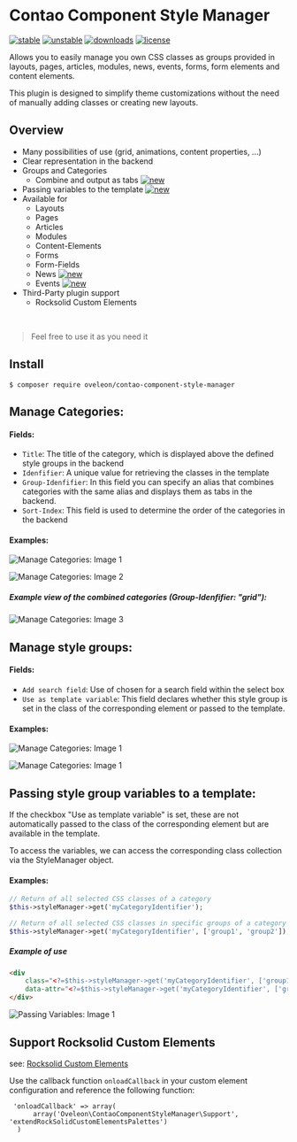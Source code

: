 # Contao Component Style Manager
[![stable](https://img.shields.io/badge/stable-master-%23D6AF23?style=flat-square)](https://github.com/oveleon/contao-component-style-manager/tree/master)
[![unstable](https://img.shields.io/badge/unstable-develop-F38041?style=flat-square)](https://github.com/oveleon/contao-component-style-manager/tree/develop)
[![downloads](https://img.shields.io/packagist/dt/oveleon/contao-component-style-manager?color=%230A7BBC&style=flat-square)](https://packagist.org/packages/oveleon/contao-component-style-manager)
[![license](https://img.shields.io/github/license/oveleon/contao-component-style-manager?style=flat-square)](https://github.com/oveleon/contao-component-style-manager/blob/master/LICENSE)

Allows you to easily manage you own CSS classes as groups provided in layouts, pages, articles, modules, news, events, forms, form elements and content elements.

This plugin is designed to simplify theme customizations without the need of manually adding classes or creating new layouts.

## Overview
- Many possibilities of use (grid, animations, content properties, ...)
- Clear representation in the backend
- Groups and Categories
    - Combine and output as tabs [![new](https://img.shields.io/badge/-new-brightgreen?style=flat-square)](#manage-categories)
- Passing variables to the template [![new](https://img.shields.io/badge/-new-brightgreen?style=flat-square)](#passing-style-group-variables-to-a-template)
- Available for
    - Layouts
    - Pages
    - Articles
    - Modules
    - Content-Elements
    - Forms
    - Form-Fields
    - News [![new](https://img.shields.io/badge/-new-brightgreen?style=flat-square)](#contao-component-style-manager)
    - Events [![new](https://img.shields.io/badge/-new-brightgreen?style=flat-square)](#contao-component-style-manager)
- Third-Party plugin support
    - Rocksolid Custom Elements 

<br/>

> Feel free to use it as you need it


## Install
```
$ composer require oveleon/contao-component-style-manager
```

## Manage Categories:
#### Fields:
- `Title`: The title of the category, which is displayed above the defined style groups in the backend
- `Idenfifier`: A unique value for retrieving the classes in the template
- `Group-Idenfifier`: In this field you can specify an alias that combines categories with the same alias and displays them as tabs in the backend.
- `Sort-Index`: This field is used to determine the order of the categories in the backend

#### Examples:
![Manage Categories: Image 1](https://www.oveleon.de/share/github-assets/contao-component-style-manager/2.0/categorie-edit-1.png)

![Manage Categories: Image 2](https://www.oveleon.de/share/github-assets/contao-component-style-manager/2.0/categories.png)

##### Example view of the combined categories (Group-Idenfifier: "grid"):
![Manage Categories: Image 3](https://www.oveleon.de/share/github-assets/contao-component-style-manager/2.0/user-grid.png)

## Manage style groups:
#### Fields:
- `Add search field`: Use of chosen for a search field within the select box
- `Use as template variable`: This field declares whether this style group is set in the class of the corresponding element or passed to the template.

#### Examples:
![Manage Categories: Image 1](https://www.oveleon.de/share/github-assets/contao-component-style-manager/2.0/style-groups-edit.png)

![Manage Categories: Image 1](https://www.oveleon.de/share/github-assets/contao-component-style-manager/2.0/style-groups-list.png)

## Passing style group variables to a template:
If the checkbox "Use as template variable" is set, these are not automatically passed to the class of the corresponding element but are available in the template.

To access the variables, we can access the corresponding class collection via the StyleManager object.

#### Examples:
```php
// Return of all selected CSS classes of a category
$this->styleManager->get('myCategoryIdentifier');

// Return of all selected CSS classes in specific groups of a category
$this->styleManager->get('myCategoryIdentifier', ['group1', 'group2']);
```
##### Example of use
```html
<div 
    class="<?=$this->styleManager->get('myCategoryIdentifier', ['group1'])?>" 
    data-attr="<?=$this->styleManager->get('myCategoryIdentifier', ['group2'])?>">
</div>
```

![Passing Variables: Image 1](https://www.oveleon.de/share/github-assets/contao-component-style-manager/2.0/template-var-list.png)

## Support Rocksolid Custom Elements
see: [Rocksolid Custom Elements](https://github.com/madeyourday/contao-rocksolid-custom-elements)

Use the callback function `onloadCallback` in your custom element configuration and reference the following function:
```
 'onloadCallback' => array(
      array('Oveleon\ContaoComponentStyleManager\Support', 'extendRockSolidCustomElementsPalettes')
  )
```
